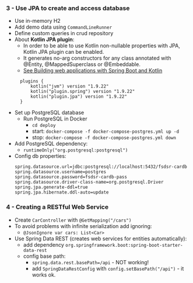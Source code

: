 ### 3 - Use JPA to create and access database

- Use in-memory H2
- Add demo data using `CommandLineRunner`
- Define custom queries in crud repository
- About **Kotlin JPA plugin**:
  - In order to be able to use Kotlin non-nullable properties with JPA, Kotlin JPA plugin can be enabled. 
  - It generates no-arg constructors for any class annotated with @Entity, @MappedSuperclass or @Embeddable.
  - [See Building web applications with Spring Boot and Kotlin](https://spring.io/guides/tutorials/spring-boot-kotlin)
  ```
    plugins {
        kotlin("jvm") version "1.9.22"
        kotlin("plugin.spring") version "1.9.22"
        kotlin("plugin.jpa") version "1.9.22"
    }
    ```
- Set up PostgreSQL database 
  - Run PostgreSQL in Docker
    - `cd deploy`
    - start: `docker-compose -f docker-compose-postgres.yml up -d`
    - stop: `docker-compose -f docker-compose-postgres.yml down`
- Add PostgreSQL dependency:
  - `runtimeOnly("org.postgresql:postgresql")`
- Config db properties:
  ```properties
  spring.datasource.url=jdbc:postgresql://localhost:5432/fsdsr-cardb
  spring.datasource.username=postgres
  spring.datasource.password=fsdsr-cardb-pass
  spring.datasource.driver-class-name=org.postgresql.Driver
  spring.jpa.generate-ddl=true
  spring.jpa.hibernate.ddl-auto=update
  ```

### 4 - Creating a RESTful Web Service

- Create `CarController` with `@GetMapping("/cars")`
- To avoid problems with infinite serialization add ignoring:
  - `@JsonIgnore var cars: List<Car>`
- Use Spring Data REST (creates web services for entities automatically):
  - add dependency `org.springframework.boot:spring-boot-starter-data-rest`
  - config base path:
    - `spring.data.rest.basePath=/api` - NOT working!
    - add `SpringDataRestConfig` with `config.setBasePath("/api")` - it works ok.